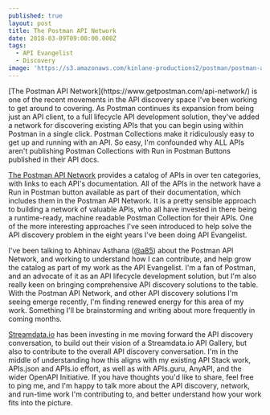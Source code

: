 ```yaml
---
published: true
layout: post
title: The Postman API Network
date: 2018-03-09T09:00:00.000Z
tags:
  - API Evangelist
  - Discovery
image: 'https://s3.amazonaws.com/kinlane-productions2/postman/postman-api-network.png'
---
```

<p></p>[The Postman API Network](https://www.getpostman.com/api-network/) is one of the recent movements in the API discovery space I've been working to get around to covering. As Postman continues its expansion from being just an API client, to a full lifecycle API development solution, they've added a network for discovering existing APIs that you can begin using within Postman in a single click. Postman Collections make it ridiculously easy to get up and running with an API. So easy, I'm confounded why ALL APIs aren't publishing Postman Collections with Run in Postman Buttons published in their API docs.

[The Postman API Network](https://www.getpostman.com/api-network/) provides a catalog of APIs in over ten categories, with links to each API's documentation. All of the APIs in the network have a Run in Postman button available as part of their documentation, which includes them in the Postman API Network. It is a pretty sensible approach to building a network of valuable APIs, who all have invested in there being a runtime-ready, machine readable Postman Collection for their APIs. One of the more interesting approaches I've seen introduced to help solve the API discovery problem in the eight years I've been doing API Evangelist.

I've been talking to Abhinav Asthana ([@a85](https://twitter.com/a85)) about the Postman API Network, and working to understand how I can contribute, and help grow the catalog as part of my work as the API Evangelist. I'm a fan of Postman, and an advocate of it as an API lifecycle development solution, but I'm also really keen on bringing comprehensive API discovery solutions to the table. With the Postman API Network, and other API discovery solutions I'm seeing emerge recently, I'm finding renewed energy for this area of my work. Something I'll be brainstorming and writing about more frequently in coming months.

[Streamdata.io](http://apis.how/streamdata) has been investing in me moving forward the API discovery conversation, to build out their vision of a Streamdata.io API Gallery, but also to contribute to the overall API discovery conversation. I'm in the middle of understanding how this aligns with my existing API Stack work, APIs.json and APIs.io effort, as well as with APIs.guru, AnyAPI, and the wider OpenAPI Initiative. If you have thoughts you'd like to share, feel free to ping me, and I'm happy to talk more about the API discovery, network, and run-time work I'm contributing to, and better understand how your work fits into the picture.
